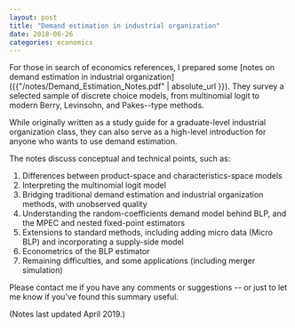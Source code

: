 ```yaml
---
layout: post
title: "Demand estimation in industrial organization"
date: 2018-06-26
categories: economics
---
```


For those in search of economics references, I prepared some [notes on demand estimation in industrial organization]({{"/notes/Demand_Estimation_Notes.pdf" | absolute_url }}). They survey a selected sample of discrete choice models, from multinomial logit to modern Berry, Levinsohn, and Pakes--type methods.

While originally written as a study guide for a graduate-level industrial organization class, they can also serve as a high-level introduction for anyone who wants to use demand estimation.

The notes discuss conceptual and technical points, such as:

1. Differences between product-space and characteristics-space models
2. Interpreting the multinomial logit model
3. Bridging traditional demand estimation and industrial organization methods, with unobserved quality
4. Understanding the random-coefficients demand model behind BLP, and the MPEC and nested fixed-point estimators
5. Extensions to standard methods, including adding micro data (Micro BLP) and incorporating a supply-side model
6. Econometrics of the BLP estimator
7. Remaining difficulties, and some applications (including merger simulation)

Please contact me if you have any comments or suggestions -- or just to let me know if you've found this summary useful.

(Notes last updated April 2019.)
